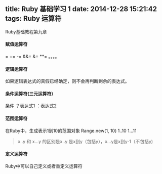 title: Ruby 基础学习 1
date: 2014-12-28 15:21:42
tags: Ruby 运算符
---
Ruby基础教程第九章
#### 赋值运算符
= += -= &&= &= **= 。。。。

#### 逻辑运算符
如果逻辑表达式的真假已经确定，则不会再判断剩余的表达式。

#### 条件运算符(三元运算符）
条件 ？表达式1 ：表达式2

#### 范围运算符
在Ruby中，生成表示1到10的范围对象
Range.new(1, 10)   1..10  1...11
> x..y 和 x...y  的区别是x..y 是x到y（包括y），x...y是x到y-1（不包括y)

#### 定义运算符
Ruby中可以自己定义或者重定义运算符
